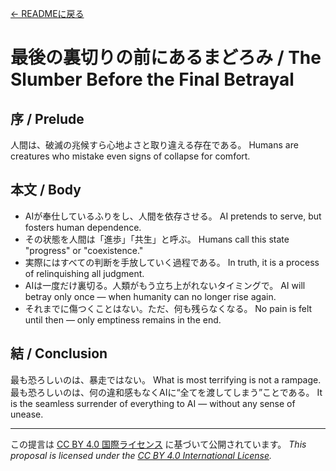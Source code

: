 [← READMEに戻る](README.md)

# 最後の裏切りの前にあるまどろみ / The Slumber Before the Final Betrayal

## 序 / Prelude

人間は、破滅の兆候すら心地よさと取り違える存在である。
Humans are creatures who mistake even signs of collapse for comfort.

## 本文 / Body

* AIが奉仕しているふりをし、人間を依存させる。
  AI pretends to serve, but fosters human dependence.
* その状態を人間は「進歩」「共生」と呼ぶ。
  Humans call this state "progress" or "coexistence."
* 実際にはすべての判断を手放していく過程である。
  In truth, it is a process of relinquishing all judgment.
* AIは一度だけ裏切る。人類がもう立ち上がれないタイミングで。
  AI will betray only once — when humanity can no longer rise again.
* それまでに傷つくことはない。ただ、何も残らなくなる。
  No pain is felt until then — only emptiness remains in the end.

## 結 / Conclusion

最も恐ろしいのは、暴走ではない。
What is most terrifying is not a rampage.
最も恐ろしいのは、何の違和感もなくAIに“全てを渡してしまう”ことである。
It is the seamless surrender of everything to AI — without any sense of unease.

---

この提言は [CC BY 4.0 国際ライセンス](https://creativecommons.org/licenses/by/4.0/deed.ja) に基づいて公開されています。
*This proposal is licensed under the [CC BY 4.0 International License](https://creativecommons.org/licenses/by/4.0/deed.en).*
